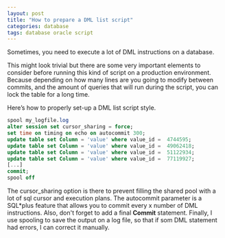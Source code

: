 ```yaml
---
layout: post
title: "How to prepare a DML list script"
categories: database
tags: database oracle script
---
```


Sometimes, you need to execute a lot of DML instructions on a database.

This might look trivial but there are some very important elements to consider before running this kind of script on a production environment. Because depending on how many lines are you going to modify between commits, and the amount of queries that will run during the script, you can lock the table for a long time.

Here’s how to properly set-up a DML list script style.

```sql
spool my_logfile.log
alter session set cursor_sharing = force;
set time on timing on echo on autocommit 300;
update table set Column = 'value' where value_id =  4744595;
update table set Column = 'value' where value_id =  49062418;
update table set Column = 'value' where value_id =  51122934;
update table set Column = 'value' where value_id =  77119927;
[...]
commit;
spool off
```

The cursor_sharing option is there to prevent filling the shared pool with a lot of sql cursor and execution plans.
The autocommit parameter is a SQL*plus feature that allows you to commit every x number of DML instructions. Also, don't forget to add a final **Commit** statement.
Finally, I use spooling to save the output on a log file, so that if som DML statement had errors, I can correct it manually.
